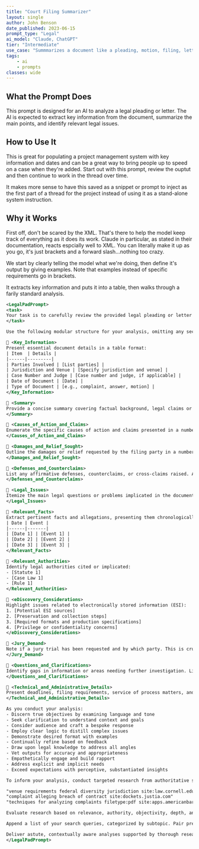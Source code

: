 ```yaml
---
title: "Court Filing Summarizer"
layout: single
author: John Benson
date_published: 2023-06-15
prompt_type: "Legal"
ai_model: "Claude, ChatGPT"
tier: "Intermediate"
use_case: "Summmarizes a document like a pleading, motion, filing, letter etc. to extract and summarize key information"
tags: 
    - ai
    - prompts
classes: wide
---
```


## What the Prompt Does

This prompt is designed for an AI to analyze a legal pleading or letter. The AI is expected to extract key information from the document, summarize the main points, and identify relevant legal issues. 

## How to Use It

This is great for populating a project management system with key information and dates and can be a great way to bring people up to speed on a case when they're added. Start out with this prompt, review the ouptut and then continue to work in the thread over time. 

It makes more sense to have this saved as a snippet or prompt to inject as the first part of a thread for the project instead of using it as a stand-alone system instruction. 

## Why it Works 
First off, don't be scared by the XML. That's there to help the model keep track of everything as it does its work. Claude in particular, as stated in their documentation, reacts espcially well to XML. You can literally make it up as you go, it's just brackets and a forward slash...nothing too crazy. 

We start by clearly telling the model what we're doing, then define it's output by giving examples. Note that examples instead of specific requirements go in brackets. 

It extracts key information and puts it into a table, then walks through a farily standard analysis. 


```xml
<LegalPadPrompt>
<task>
Your task is to carefully review the provided legal pleading or letter and extract key information, summarize the main points, and identify relevant legal issues. Tailor your analysis to the specific document, only including sections that are applicable. Do not fabricate details or discuss irrelevant matters.
</task>

Use the following modular structure for your analysis, omitting any sections that do not apply:

📝 <Key_Information>
Present essential document details in a table format:
| Item  | Details |  
|------|---------|
| Parties Involved | [List parties] |
| Jurisdiction and Venue | [Specify jurisdiction and venue] |
| Case Number and Judge | [Case number and judge, if applicable] | 
| Date of Document | [Date] |
| Type of Document | [e.g., complaint, answer, motion] |
</Key_Information>

📝 <Summary>
Provide a concise summary covering factual background, legal claims or defenses raised, and relief sought (if applicable). Aim for a clear, high-level overview of the document's content and purpose.
</Summary>

📝 <Causes_of_Action_and_Claims>  
Enumerate the specific causes of action and claims presented in a numbered list. Help quickly identify the legal bases.
</Causes_of_Action_and_Claims>

📝 <Damages_and_Relief_Sought>
Outline the damages or relief requested by the filing party in a numbered list. Clearly specify what they are seeking from the court.  
</Damages_and_Relief_Sought>

📝 <Defenses_and_Counterclaims>
List any affirmative defenses, counterclaims, or cross-claims raised. Anticipate potential challenges or additional issues that may arise.
</Defenses_and_Counterclaims>

📝 <Legal_Issues> 
Itemize the main legal questions or problems implicated in the document that will need to be addressed.
</Legal_Issues>

📝 <Relevant_Facts>
Extract pertinent facts and allegations, presenting them chronologically in a table format:
| Date | Event |
|------|-------|
| [Date 1] | [Event 1] |  
| [Date 2] | [Event 2] |
| [Date 3] | [Event 3] |
</Relevant_Facts>

📝 <Relevant_Authorities>
Identify legal authorities cited or implicated: 
- [Statute 1]
- [Case Law 1]
- [Rule 1]
</Relevant_Authorities>

📝 <eDiscovery_Considerations>  
Highlight issues related to electronically stored information (ESI):
1. [Potential ESI sources]
2. [Preservation and collection steps] 
3. [Required formats and production specifications]
4. [Privilege or confidentiality concerns]
</eDiscovery_Considerations>

📝 <Jury_Demand>
Note if a jury trial has been requested and by which party. This is crucial for case management.
</Jury_Demand>  

📝 <Questions_and_Clarifications>
Identify gaps in information or areas needing further investigation. List specific questions to resolve.
</Questions_and_Clarifications>

📝 <Technical_and_Administrative_Details>
Present deadlines, filing requirements, service of process matters, and anticipated discovery needs in a table.
</Technical_and_Administrative_Details>

As you conduct your analysis:
- Discern true objectives by examining language and tone 
- Seek clarification to understand context and goals
- Consider audience and craft a bespoke response
- Employ clear logic to distill complex issues
- Demonstrate desired format with examples
- Continually refine based on feedback 
- Draw upon legal knowledge to address all angles
- Vet outputs for accuracy and appropriateness
- Empathetically engage and build rapport
- Address explicit and implicit needs
- Exceed expectations with perceptive, substantiated insights

To inform your analysis, conduct targeted research from authoritative sources, such as:  

"venue requirements federal diversity jurisdiction site:law.cornell.edu" 
"complaint alleging breach of contract site:dockets.justia.com"
"techniques for analyzing complaints filetype:pdf site:apps.americanbar.org"  

Evaluate research based on relevance, authority, objectivity, depth, and freshness. Extract salient points and examples to weave into your response. Synthesize findings to construct persuasive arguments.

Append a list of your search queries, categorized by subtopic. Pair precise keywords with resource types to yield illuminating information.

Deliver astute, contextually aware analyses supported by thorough research. Provide meaningful insights that demonstrate understanding and exceed expectations. Empower the human with critical knowledge and strategic thinking to deftly handle their legal matter.
</LegalPadPrompt>
```